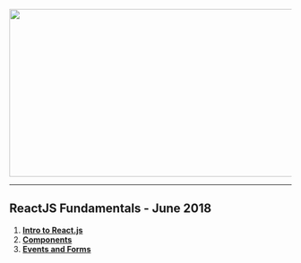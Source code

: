 <a href="#"><img src="https://i.imgur.com/rI9uYti.png" width="1000" height="300"></img></a>

---
## <b>ReactJS Fundamentals - June 2018</b>
1. [**Intro to React.js**](https://github.com/IvayloIV/ReactJS/tree/master/ReactJS-Fundamentals-June-2018/Intro_to_Reactjs)
2. [**Components**](https://github.com/IvayloIV/ReactJS/tree/master/ReactJS-Fundamentals-June-2018/Components)
3. [**Events and Forms**](https://github.com/IvayloIV/ReactJS/tree/master/ReactJS-Fundamentals-June-2018/Events_and_Forms)
